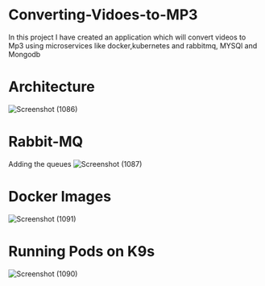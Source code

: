 # Converting-Vidoes-to-MP3
In this project I have created an application which will convert videos to Mp3 using microservices like docker,kubernetes and rabbitmq, MYSQl and Mongodb
# Architecture
![Screenshot (1086)](https://github.com/Ridhiman27/Converting-Vidoes-to-MP3/assets/93005927/b21f1c66-cd29-4b8b-af97-7412be1d1f3e)
# Rabbit-MQ
Adding the queues
![Screenshot (1087)](https://github.com/Ridhiman27/Converting-Vidoes-to-MP3/assets/93005927/73be5417-887c-460a-93ab-fada0c92b3b3)
# Docker Images
![Screenshot (1091)](https://github.com/Ridhiman27/Converting-Vidoes-to-MP3/assets/93005927/e6c95434-6800-45ab-9e88-e8c2ef2d491a)
# Running Pods on K9s
![Screenshot (1090)](https://github.com/Ridhiman27/Converting-Vidoes-to-MP3/assets/93005927/25cb86ef-6d87-427e-849d-107ddffbf63e)
